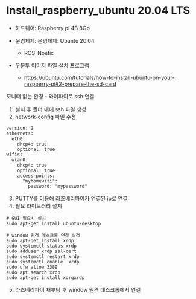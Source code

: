 # Install_raspberry_ubuntu 20.04 LTS

- 하드웨어: Raspberry pi 4B 8Gb

- 운영체제: 운영체제: Ubuntu 20.04
  - ROS-Noetic

- 우분투 이미지 파일 설치 프로그램
  - https://ubuntu.com/tutorials/how-to-install-ubuntu-on-your-raspberry-pi#2-prepare-the-sd-card

모니터 없는 환경 - 와이파이로 ssh 연결
1. 설치 후 폴더 내에 ssh 파일 생성
2. network-config 파일 수정

```
version: 2
ethernets:
  eth0:
    dhcp4: true
    optional: true
wifis:
  wlan0:
    dhcp4: true
    optional: true
    access-points:
      "myhomewifi":
        password: "mypassword"
```
3. PUTTY를 이용해 라즈베리파이가 연결된 ip로 연결
4. 필요 라이브러리 설치
```
# GUI 필요시 설치
sudo apt-get install ubuntu-desktop

# window 원격 데스크톱 연결 설정
sudo apt-get install xrdp
sudo systemctl status xrdp
sudo adduser xrdp ssl-cert
sudo systemctl restart xrdp
sudo systemctl enable  xrdp
sudo ufw allow 3389
sudo apt search xrdp
sudo apt-get install xorgxrdp
```
5. 라즈베리파이 재부팅 후 window 원격 데스크톱에서 연결

